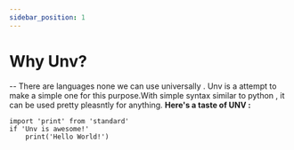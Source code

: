 ```yaml
---
sidebar_position: 1
---
```

# Why Unv?
--
There are languages none we can use universally . Unv is a attempt to make a simple one for this purpose.With simple syntax similar to python , it can be used pretty pleasntly for anything.
**Here's a taste of UNV :**
```
import 'print' from 'standard'
if 'Unv is awesome!'
    print('Hello World!')
```
<!-- Not sure if the first line import print ect. is supposed to be there  it was there at one point in the playground. -->
